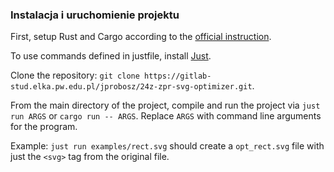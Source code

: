 ### Instalacja i uruchomienie projektu

First, setup Rust and Cargo according to the [official instruction](https://doc.rust-lang.org/cargo/getting-started/installation.html).

To use commands defined in justfile, install [Just](https://github.com/casey/just#Installation).

Clone the repository: `git clone https://gitlab-stud.elka.pw.edu.pl/jprobosz/24z-zpr-svg-optimizer.git`.

From the main directory of the project, compile and run the project via `just run ARGS` or `cargo run -- ARGS`. Replace `ARGS` with command line arguments for the program.

Example: `just run examples/rect.svg` should create a `opt_rect.svg` file with just the `<svg>` tag from the original file.
